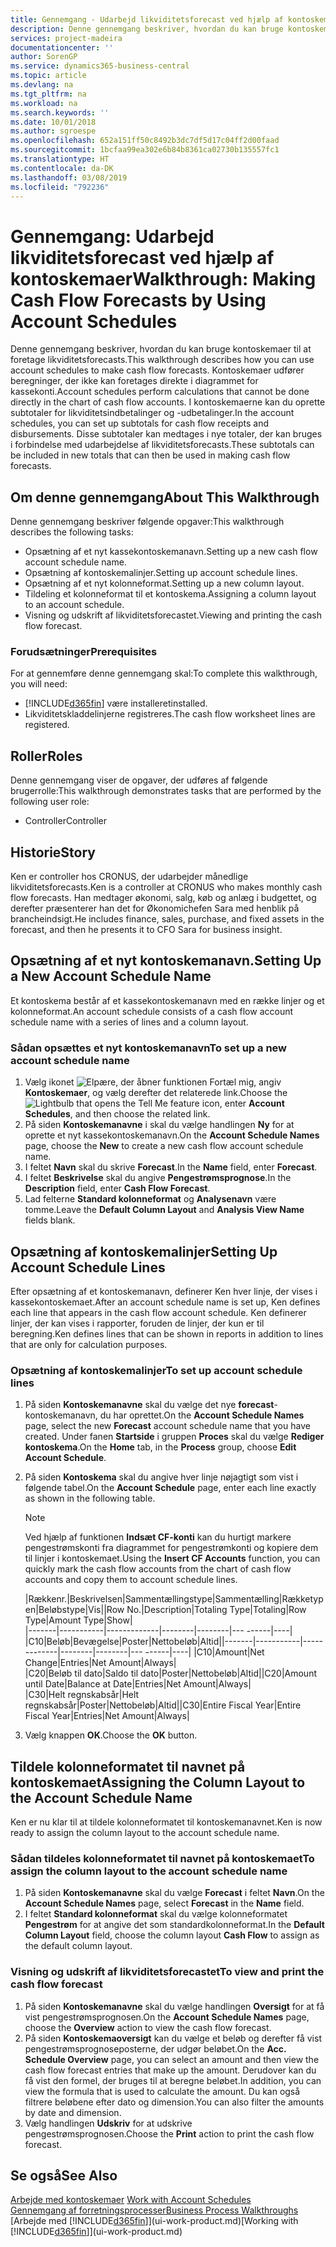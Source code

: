 ```yaml
---
title: Gennemgang - Udarbejd likviditetsforecast ved hjælp af kontoskemaer | Microsoft Docs
description: Denne gennemgang beskriver, hvordan du kan bruge kontoskemaer til at foretage likviditetsforecasts. Kontoskemaer udfører beregninger, der ikke kan foretages direkte i diagrammet for kassekonti. I kontoskemaerne kan du oprette subtotaler for likviditetsindbetalinger og -udbetalinger. Disse subtotaler kan medtages i nye totaler, der kan bruges i forbindelse med udarbejdelse af likviditetsforecasts.
services: project-madeira
documentationcenter: ''
author: SorenGP
ms.service: dynamics365-business-central
ms.topic: article
ms.devlang: na
ms.tgt_pltfrm: na
ms.workload: na
ms.search.keywords: ''
ms.date: 10/01/2018
ms.author: sgroespe
ms.openlocfilehash: 652a151ff50c8492b3dc7df5d17c04ff2d00faad
ms.sourcegitcommit: 1bcfaa99ea302e6b84b8361ca02730b135557fc1
ms.translationtype: HT
ms.contentlocale: da-DK
ms.lasthandoff: 03/08/2019
ms.locfileid: "792236"
---
```

# <a name="walkthrough-making-cash-flow-forecasts-by-using-account-schedules"></a><span data-ttu-id="9e354-106">Gennemgang: Udarbejd likviditetsforecast ved hjælp af kontoskemaer</span><span class="sxs-lookup"><span data-stu-id="9e354-106">Walkthrough: Making Cash Flow Forecasts by Using Account Schedules</span></span>
<span data-ttu-id="9e354-107">Denne gennemgang beskriver, hvordan du kan bruge kontoskemaer til at foretage likviditetsforecasts.</span><span class="sxs-lookup"><span data-stu-id="9e354-107">This walkthrough describes how you can use account schedules to make cash flow forecasts.</span></span> <span data-ttu-id="9e354-108">Kontoskemaer udfører beregninger, der ikke kan foretages direkte i diagrammet for kassekonti.</span><span class="sxs-lookup"><span data-stu-id="9e354-108">Account schedules perform calculations that cannot be done directly in the chart of cash flow accounts.</span></span> <span data-ttu-id="9e354-109">I kontoskemaerne kan du oprette subtotaler for likviditetsindbetalinger og -udbetalinger.</span><span class="sxs-lookup"><span data-stu-id="9e354-109">In the account schedules, you can set up subtotals for cash flow receipts and disbursements.</span></span> <span data-ttu-id="9e354-110">Disse subtotaler kan medtages i nye totaler, der kan bruges i forbindelse med udarbejdelse af likviditetsforecasts.</span><span class="sxs-lookup"><span data-stu-id="9e354-110">These subtotals can be included in new totals that can then be used in making cash flow forecasts.</span></span>  

## <a name="about-this-walkthrough"></a><span data-ttu-id="9e354-111">Om denne gennemgang</span><span class="sxs-lookup"><span data-stu-id="9e354-111">About This Walkthrough</span></span>  
<span data-ttu-id="9e354-112">Denne gennemgang beskriver følgende opgaver:</span><span class="sxs-lookup"><span data-stu-id="9e354-112">This walkthrough describes the following tasks:</span></span>  

- <span data-ttu-id="9e354-113">Opsætning af et nyt kassekontoskemanavn.</span><span class="sxs-lookup"><span data-stu-id="9e354-113">Setting up a new cash flow account schedule name.</span></span>  
- <span data-ttu-id="9e354-114">Opsætning af kontoskemalinjer.</span><span class="sxs-lookup"><span data-stu-id="9e354-114">Setting up account schedule lines.</span></span>  
- <span data-ttu-id="9e354-115">Opsætning af et nyt kolonneformat.</span><span class="sxs-lookup"><span data-stu-id="9e354-115">Setting up a new column layout.</span></span>  
- <span data-ttu-id="9e354-116">Tildeling et kolonneformat til et kontoskema.</span><span class="sxs-lookup"><span data-stu-id="9e354-116">Assigning a column layout to an account schedule.</span></span>  
- <span data-ttu-id="9e354-117">Visning og udskrift af likviditetsforecastet.</span><span class="sxs-lookup"><span data-stu-id="9e354-117">Viewing and printing the cash flow forecast.</span></span>  

### <a name="prerequisites"></a><span data-ttu-id="9e354-118">Forudsætninger</span><span class="sxs-lookup"><span data-stu-id="9e354-118">Prerequisites</span></span>  
<span data-ttu-id="9e354-119">For at gennemføre denne gennemgang skal:</span><span class="sxs-lookup"><span data-stu-id="9e354-119">To complete this walkthrough, you will need:</span></span>  

- [!INCLUDE[d365fin](includes/d365fin_md.md)] <span data-ttu-id="9e354-120">være installeret</span><span class="sxs-lookup"><span data-stu-id="9e354-120">installed.</span></span>  
- <span data-ttu-id="9e354-121">Likviditetskladdelinjerne registreres.</span><span class="sxs-lookup"><span data-stu-id="9e354-121">The cash flow worksheet lines are registered.</span></span>  

## <a name="roles"></a><span data-ttu-id="9e354-122">Roller</span><span class="sxs-lookup"><span data-stu-id="9e354-122">Roles</span></span>  
<span data-ttu-id="9e354-123">Denne gennemgang viser de opgaver, der udføres af følgende brugerrolle:</span><span class="sxs-lookup"><span data-stu-id="9e354-123">This walkthrough demonstrates tasks that are performed by the following user role:</span></span>  

- <span data-ttu-id="9e354-124">Controller</span><span class="sxs-lookup"><span data-stu-id="9e354-124">Controller</span></span>  

## <a name="story"></a><span data-ttu-id="9e354-125">Historie</span><span class="sxs-lookup"><span data-stu-id="9e354-125">Story</span></span>  
<span data-ttu-id="9e354-126">Ken er controller hos CRONUS, der udarbejder månedlige likviditetsforecasts.</span><span class="sxs-lookup"><span data-stu-id="9e354-126">Ken is a controller at CRONUS who makes monthly cash flow forecasts.</span></span> <span data-ttu-id="9e354-127">Han medtager økonomi, salg, køb og anlæg i budgettet, og derefter præsenterer han det for Økonomichefen Sara med henblik på brancheindsigt.</span><span class="sxs-lookup"><span data-stu-id="9e354-127">He includes finance, sales, purchase, and fixed assets in the forecast, and then he presents it to CFO Sara for business insight.</span></span>  

## <a name="setting-up-a-new-account-schedule-name"></a><span data-ttu-id="9e354-128">Opsætning af et nyt kontoskemanavn.</span><span class="sxs-lookup"><span data-stu-id="9e354-128">Setting Up a New Account Schedule Name</span></span>  
<span data-ttu-id="9e354-129">Et kontoskema består af et kassekontoskemanavn med en række linjer og et kolonneformat.</span><span class="sxs-lookup"><span data-stu-id="9e354-129">An account schedule consists of a cash flow account schedule name with a series of lines and a column layout.</span></span>  

### <a name="to-set-up-a-new-account-schedule-name"></a><span data-ttu-id="9e354-130">Sådan opsættes et nyt kontoskemanavn</span><span class="sxs-lookup"><span data-stu-id="9e354-130">To set up a new account schedule name</span></span>  

1.  <span data-ttu-id="9e354-131">Vælg ikonet ![Elpære, der åbner funktionen Fortæl mig](media/ui-search/search_small.png "Fortæl mig, hvad du vil foretage dig"), angiv **Kontoskemaer**, og vælg derefter det relaterede link.</span><span class="sxs-lookup"><span data-stu-id="9e354-131">Choose the ![Lightbulb that opens the Tell Me feature](media/ui-search/search_small.png "Tell me what you want to do") icon, enter **Account Schedules**, and then choose the related link.</span></span>  
2.  <span data-ttu-id="9e354-132">På siden **Kontoskemanavne** i skal du vælge handlingen **Ny** for at oprette et nyt kassekontoskemanavn.</span><span class="sxs-lookup"><span data-stu-id="9e354-132">On the **Account Schedule Names** page, choose the **New** to create a new cash flow account schedule name.</span></span>  
3.  <span data-ttu-id="9e354-133">I feltet **Navn** skal du skrive **Forecast**.</span><span class="sxs-lookup"><span data-stu-id="9e354-133">In the **Name** field, enter **Forecast**.</span></span>  
4.  <span data-ttu-id="9e354-134">I feltet **Beskrivelse** skal du angive **Pengestrømsprognose**.</span><span class="sxs-lookup"><span data-stu-id="9e354-134">In the **Description** field, enter **Cash Flow Forecast**.</span></span>  
5.  <span data-ttu-id="9e354-135">Lad felterne **Standard kolonneformat** og **Analysenavn** være tomme.</span><span class="sxs-lookup"><span data-stu-id="9e354-135">Leave the **Default Column Layout** and **Analysis View Name** fields blank.</span></span>  

## <a name="setting-up-account-schedule-lines"></a><span data-ttu-id="9e354-136">Opsætning af kontoskemalinjer</span><span class="sxs-lookup"><span data-stu-id="9e354-136">Setting Up Account Schedule Lines</span></span>  
<span data-ttu-id="9e354-137">Efter opsætning af et kontoskemanavn, definerer Ken hver linje, der vises i kassekontoskemaet.</span><span class="sxs-lookup"><span data-stu-id="9e354-137">After an account schedule name is set up, Ken defines each line that appears in the cash flow account schedule.</span></span> <span data-ttu-id="9e354-138">Ken definerer linjer, der kan vises i rapporter, foruden de linjer, der kun er til beregning.</span><span class="sxs-lookup"><span data-stu-id="9e354-138">Ken defines lines that can be shown in reports in addition to lines that are only for calculation purposes.</span></span>  

### <a name="to-set-up-account-schedule-lines"></a><span data-ttu-id="9e354-139">Opsætning af kontoskemalinjer</span><span class="sxs-lookup"><span data-stu-id="9e354-139">To set up account schedule lines</span></span>  

1.  <span data-ttu-id="9e354-140">På siden **Kontoskemanavne** skal du vælge det nye **forecast**-kontoskemanavn, du har oprettet.</span><span class="sxs-lookup"><span data-stu-id="9e354-140">On the **Account Schedule Names** page, select the new **Forecast** account schedule name that you have created.</span></span> <span data-ttu-id="9e354-141">Under fanen **Startside** i gruppen **Proces** skal du vælge **Rediger kontoskema**.</span><span class="sxs-lookup"><span data-stu-id="9e354-141">On the **Home** tab, in the **Process** group, choose **Edit Account Schedule**.</span></span>  
2.  <span data-ttu-id="9e354-142">På siden **Kontoskema** skal du angive hver linje nøjagtigt som vist i følgende tabel.</span><span class="sxs-lookup"><span data-stu-id="9e354-142">On the **Account Schedule** page, enter each line exactly as shown in the following table.</span></span>  

    > [!NOTE]  
    >  <span data-ttu-id="9e354-143">Ved hjælp af funktionen **Indsæt CF-konti** kan du hurtigt markere pengestrømskonti fra diagrammet for pengestrømkonti og kopiere dem til linjer i kontoskemaet.</span><span class="sxs-lookup"><span data-stu-id="9e354-143">Using the **Insert CF Accounts** function, you can quickly mark the cash flow accounts from the chart of cash flow accounts and copy them to account schedule lines.</span></span>  

    <span data-ttu-id="9e354-144">|Rækkenr.|Beskrivelsen|Sammentællingstype|Sammentælling|Rækketypen|Beløbstype|Vis|</span><span class="sxs-lookup"><span data-stu-id="9e354-144">|Row No.|Description|Totaling Type|Totaling|Row Type|Amount Type|Show|</span></span>  
    <span data-ttu-id="9e354-145">|-------|-----------|-------------|--------|--------|---  ------|----| |C10|Beløb|Bevægelse|Poster|Nettobeløb|Altid|</span><span class="sxs-lookup"><span data-stu-id="9e354-145">|-------|-----------|-------------|--------|--------|---  ------|----| |C10|Amount|Net Change|Entries|Net Amount|Always|</span></span>  
    <span data-ttu-id="9e354-146">|C20|Beløb til dato|Saldo til dato|Poster|Nettobeløb|Altid|</span><span class="sxs-lookup"><span data-stu-id="9e354-146">|C20|Amount until Date|Balance at Date|Entries|Net Amount|Always|</span></span>  
    <span data-ttu-id="9e354-147">|C30|Helt regnskabsår|Helt regnskabsår|Poster|Nettobeløb|Altid|</span><span class="sxs-lookup"><span data-stu-id="9e354-147">|C30|Entire Fiscal Year|Entire Fiscal Year|Entries|Net Amount|Always|</span></span>  

4.  <span data-ttu-id="9e354-148">Vælg knappen **OK**.</span><span class="sxs-lookup"><span data-stu-id="9e354-148">Choose the **OK** button.</span></span>  

## <a name="assigning-the-column-layout-to-the-account-schedule-name"></a><span data-ttu-id="9e354-149">Tildele kolonneformatet til navnet på kontoskemaet</span><span class="sxs-lookup"><span data-stu-id="9e354-149">Assigning the Column Layout to the Account Schedule Name</span></span>  
<span data-ttu-id="9e354-150">Ken er nu klar til at tildele kolonneformatet til kontoskemanavnet.</span><span class="sxs-lookup"><span data-stu-id="9e354-150">Ken is now ready to assign the column layout to the account schedule name.</span></span>  

### <a name="to-assign-the-column-layout-to-the-account-schedule-name"></a><span data-ttu-id="9e354-151">Sådan tildeles kolonneformatet til navnet på kontoskemaet</span><span class="sxs-lookup"><span data-stu-id="9e354-151">To assign the column layout to the account schedule name</span></span>  

1.  <span data-ttu-id="9e354-152">På siden **Kontoskemanavne** skal du vælge **Forecast** i feltet **Navn**.</span><span class="sxs-lookup"><span data-stu-id="9e354-152">On the **Account Schedule Names** page, select **Forecast** in the **Name** field.</span></span>  
2.  <span data-ttu-id="9e354-153">I feltet **Standard kolonneformat** skal du vælge kolonneformatet **Pengestrøm** for at angive det som standardkolonneformat.</span><span class="sxs-lookup"><span data-stu-id="9e354-153">In the **Default Column Layout** field, choose the column layout **Cash Flow** to assign as the default column layout.</span></span>  

### <a name="to-view-and-print-the-cash-flow-forecast"></a><span data-ttu-id="9e354-154">Visning og udskrift af likviditetsforecastet</span><span class="sxs-lookup"><span data-stu-id="9e354-154">To view and print the cash flow forecast</span></span>  
1.  <span data-ttu-id="9e354-155">På siden **Kontoskemanavne** skal du vælge handlingen **Oversigt** for at få vist pengestrømsprognosen.</span><span class="sxs-lookup"><span data-stu-id="9e354-155">On the **Account Schedule Names** page, choose the **Overview** action to view the cash flow forecast.</span></span>  
2.  <span data-ttu-id="9e354-156">På siden **Kontoskemaoversigt** kan du vælge et beløb og derefter få vist pengestrømsprognoseposterne, der udgør beløbet.</span><span class="sxs-lookup"><span data-stu-id="9e354-156">On the **Acc. Schedule Overview** page, you can select an amount and then view the cash flow forecast entries that make up the amount.</span></span> <span data-ttu-id="9e354-157">Derudover kan du få vist den formel, der bruges til at beregne beløbet.</span><span class="sxs-lookup"><span data-stu-id="9e354-157">In addition, you can view the formula that is used to calculate the amount.</span></span> <span data-ttu-id="9e354-158">Du kan også filtrere beløbene efter dato og dimension.</span><span class="sxs-lookup"><span data-stu-id="9e354-158">You can also filter the amounts by date and dimension.</span></span>  
3.  <span data-ttu-id="9e354-159">Vælg handlingen **Udskriv** for at udskrive pengestrømsprognosen.</span><span class="sxs-lookup"><span data-stu-id="9e354-159">Choose the **Print** action to print the cash flow forecast.</span></span>  

## <a name="see-also"></a><span data-ttu-id="9e354-160">Se også</span><span class="sxs-lookup"><span data-stu-id="9e354-160">See Also</span></span>  
 <span data-ttu-id="9e354-161">[Arbejde med kontoskemaer](bi-how-work-account-schedule.md) </span><span class="sxs-lookup"><span data-stu-id="9e354-161">[Work with Account Schedules](bi-how-work-account-schedule.md) </span></span>  
 [<span data-ttu-id="9e354-162">Gennemgang af forretningsprocesser</span><span class="sxs-lookup"><span data-stu-id="9e354-162">Business Process Walkthroughs</span></span>](walkthrough-business-process-walkthroughs.md)  
 <span data-ttu-id="9e354-163">[Arbejde med [!INCLUDE[d365fin](includes/d365fin_md.md)]](ui-work-product.md)</span><span class="sxs-lookup"><span data-stu-id="9e354-163">[Working with [!INCLUDE[d365fin](includes/d365fin_md.md)]](ui-work-product.md)</span></span>
